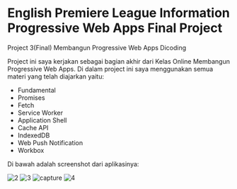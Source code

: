 # English Premiere League Information Progressive Web Apps Final Project
Project 3(Final) Membangun Progressive Web Apps Dicoding

Project ini saya kerjakan sebagai bagian akhir dari Kelas Online Membangun Progressive Web Apps. Di dalam project ini saya menggunakan semua materi yang telah diajarkan yaitu:

- Fundamental
- Promises
- Fetch
- Service Worker
- Application Shell
- Cache API
- IndexedDB
- Web Push Notification
- Workbox

Di bawah adalah screenshot dari aplikasinya:

![2](https://user-images.githubusercontent.com/41745176/52392507-a61f1900-2ad4-11e9-874e-77c97b9ac655.JPG) ![3](https://user-images.githubusercontent.com/41745176/52392511-ab7c6380-2ad4-11e9-9a37-e5678db2c2d0.JPG) ![capture](https://user-images.githubusercontent.com/41745176/52392513-ad462700-2ad4-11e9-9259-caf18c25069c.JPG) ![4](https://user-images.githubusercontent.com/41745176/52392514-ae775400-2ad4-11e9-8a3f-4afd231b33bc.JPG)
